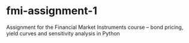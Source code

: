 # fmi-assignment-1
Assignment for the Financial Market Instruments course – bond pricing, yield curves and sensitivity analysis in Python
